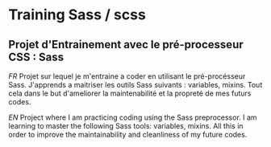 # Training Sass / scss

## Projet d'Entrainement avec le pré-processeur CSS : Sass

*FR*
Projet sur lequel je m'entraine a coder en utilisant le pré-procésseur Sass.
J'apprends a maitriser les outils Sass suivants : variables, mixins.
Tout cela dans le but d'ameliorer la maintenabilité et la propreté de mes futurs codes.

*EN*
Project where I am practicing coding using the Sass preprocessor.
I am learning to master the following Sass tools: variables, mixins.
All this in order to improve the maintainability and cleanliness of my future codes.